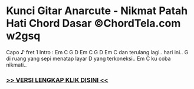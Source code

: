 
 # Kunci Gitar Anarcute - Nikmat Patah Hati Chord Dasar ©ChordTela.com w2gsq


Capo ♪ fret 1 Intro : Em C G D Em C G D Em C dan terulang lagi.. hari ini.. G di ruang yang sepi menatap layar D yang terkoneksi.. Em C ku coba nikmati..

###  <a href="https://shortlighzx.web.app?sq=Kunci Gitar Anarcute - Nikmat Patah Hati Chord Dasar ©ChordTela.com"> >> VERSI LENGKAP KLIK DISINI << </a>
